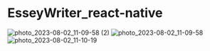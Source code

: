 # EsseyWriter_react-native

![photo_2023-08-02_11-09-58 (2)](https://github.com/KRC2000/EsseyWriter_react-native/assets/47914319/fbedaf43-6ac4-40a3-84c9-a1129aa122db)
![photo_2023-08-02_11-09-58](https://github.com/KRC2000/EsseyWriter_react-native/assets/47914319/8dbe56c6-e086-45a5-8997-8f3380e4ffb8)
![photo_2023-08-02_11-10-19](https://github.com/KRC2000/EsseyWriter_react-native/assets/47914319/f2854801-09b6-46ea-b2d9-14a58b30562b)
